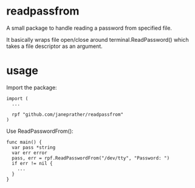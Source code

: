 # readpassfrom

A small package to handle reading a password from specified file.

It basically wraps file open/close around terminal.ReadPassword() which takes a file descriptor as an argument.

# usage

Import the package:

```
import (
  ...

  rpf "github.com/janeprather/readpassfrom"
)
```

Use ReadPasswordFrom():

```
func main() {
  var pass *string
  var err error
  pass, err = rpf.ReadPasswordFrom("/dev/tty", "Password: ")
  if err != nil {
    ...
  }
}
```
